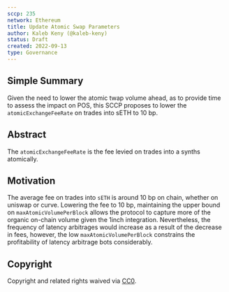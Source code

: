```yaml
---
sccp: 235
network: Ethereum
title: Update Atomic Swap Parameters
author: Kaleb Keny (@kaleb-keny)
status: Draft
created: 2022-09-13
type: Governance
---
```


## Simple Summary

<!--"If you can't explain it simply, you don't understand it well enough." Provide a simplified and layman-accessible explanation of the SCCP.-->

Given the need to lower the atomic twap volume ahead, as to provide time to assess the impact on POS, this SCCP proposes to lower the `atomicExchangeFeeRate` on trades into sETH to 10 bp.

## Abstract

<!--A short (~200 word) description of the variable change proposed.-->

The `atomicExchangeFeeRate` is the fee levied on trades into a synths atomically.

## Motivation

<!--The motivation is critical for SCCPs that want to update variables within Synthetix. It should clearly explain why the existing variable is not incentive aligned. SCCP submissions without sufficient motivation may be rejected outright.-->

The average fee on trades into `sETH` is around 10 bp on chain, whether on uniswap or curve. Lowering the fee to 10 bp, maintaining the upper bound on `maxAtomicVolumePerBlock` allows the protocol to capture more of the organic on-chain volume given the 1inch integration. Nevertheless, the frequency of latency arbitrages would increase as a result of the decrease in fees, however, the low `maxAtomicVolumePerBlock` constrains the profitability of latency arbitrage bots considerably.

## Copyright

Copyright and related rights waived via [CC0](https://creativecommons.org/publicdomain/zero/1.0/).
